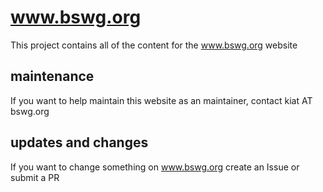 # www.bswg.org
This project contains all of the content for the www.bswg.org website

## maintenance
If you want to help maintain this website as an maintainer, contact kiat AT bswg.org

## updates and changes
If you want to change something on www.bswg.org create an Issue or submit a PR
